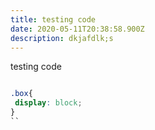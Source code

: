 ```yaml
---
title: testing code
date: 2020-05-11T20:38:58.900Z
description: dkjafdlk;s
---
```

testing code

``` css

.box{
 display: block;
}
``